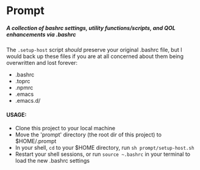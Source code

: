 # Prompt

##### A collection of bashrc settings, utility functions/scripts, and QOL enhancements via .bashrc

#### 
The `.setup-host` script _should_ preserve your original .bashrc file, but I would back up these files if you are at all concerned about them being overwritten and lost forever:
 - .bashrc
 - .toprc
 - .npmrc
 - .emacs
 - .emacs.d/

#### USAGE:
 - Clone this project to your local machine
 - Move the 'prompt' directory (the root dir of this project) to $HOME/.prompt
 - In your shell, `cd` to your $HOME directory, run `sh prompt/setup-host.sh`
 - Restart your shell sessions, or run `source ~.bashrc` in your terminal to load the new .bashrc settings